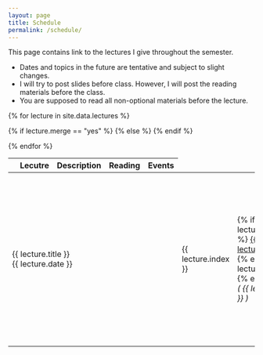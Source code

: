 ```yaml
---
layout: page
title: Schedule
permalink: /schedule/
---
```


This page contains link to the lectures I give throughout the semester. 

<ul>
<li>Dates and topics in the future are tentative and subject to slight changes.</li>
<li> I will try to post slides before class. However, I will post the reading materials before the class.</li>
<li> You are supposed to read all non-optional materials <span class="alert">before</span> the lecture.</li>
</ul>

<table width="100%">
<colgroup>
<col width="2%" />
<col width="28%" />
<col width="25%" />
<col width="30%" />
<col width="20%" />
</colgroup>
<thead>
<tr>
<th></th>
<th>Lecutre</th>
<th>Description</th>
<th>Reading</th>
<th>Events</th>
</tr>
</thead>
<tbody>

{% for lecture in site.data.lectures %}
<tr>
{% if lecture.merge == "yes" %}
<td colspan="5" class="merged-cell">
{{ lecture.title }} <br/> {{ lecture.date }}
</td>
{% else %}
<td>
{{ lecture.index }}
</td>
<td class="archiveposturl">
    <span>
    {% if lecture.filename %}
    <a href="{{ site.url }}/{{ site.baseurl }}/lectures/{{ lecture.filename }}.pdf">
    {{ lecture.title }}
    </a>
    {% else %}
    {{ lecture.title }}
    {% endif %} 
    </span>
    <br/>
    <i> ( {{ lecture.date }} ) </i>
</td>
<td markdown="span">{{ lecture.description }}</td>
<td>

{% for reading in lecture.readings %}
    <div> 
    {% if reading.ref %} <b>[{{ reading.ref }}]</b> {% endif %} <a href="{{ site.baseurl }}/{{ reading.url }}">{{ reading.title }}</a> {% if reading.optional == "yes" %} 
    <i> (Optional) </i> {% endif %} 
    </div>
{% endfor %}

</td>
<td>

{% for deadline in lecture.deadlines %}
    <div class="deadline"> {{ deadline.title }} </div>
{% endfor %}

</td>
{% endif %}

</tr>

{% endfor %}



</tbody>
</table>